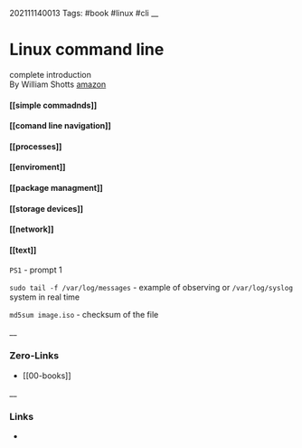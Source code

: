202111140013
Tags: #book #linux #cli
__
# Linux command line 
complete introduction  
By William Shotts
[amazon](https://www.amazon.com/Linux-Command-Line-2nd-Introduction/dp/1593279523/)

#### [[simple commadnds]]
#### [[comand line navigation]]
#### [[processes]]
#### [[enviroment]]  
#### [[package managment]]
#### [[storage devices]] 
#### [[network]]  
#### [[text]]  


`PS1` - prompt 1 

`sudo tail -f /var/log/messages` - example of observing 
or `/var/log/syslog`   
system in real time   

`md5sum image.iso` - checksum of the file  

















__
### Zero-Links
- [[00-books]]

__
### Links
- 

 
 